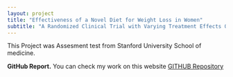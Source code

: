 ```yaml
---
layout: project
title: "Effectiveness of a Novel Diet for Weight Loss in Women"
subtitle: "A Randomized Clinical Trial with Varying Treatment Effects Over Time"
---
```

<script src="https://cdn.mathjax.org/mathjax/latest/MathJax.js?config=TeX-AMS-MML_HTMLorMML" type="text/javascript"></script>

This Project was Assesment test from Stanford University School of medicine. 

**GitHub Report.**
You can check my work on this website
[GITHUB Repository](https://github.com/joellecho/NovelDietAnalysis.git)

